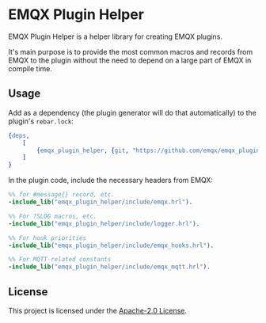 # EMQX Plugin Helper

EMQX Plugin Helper is a helper library for creating EMQX plugins.

It's main purpose is to provide the most common macros and records from EMQX to the plugin
without the need to depend on a large part of EMQX in compile time.

## Usage

Add as a dependency (the plugin generator will do that automatically) to the plugin's `rebar.lock`:

<!-- Do not update the version manually, use `make bump-version` instead -->
```erlang
{deps,
    [
        {emqx_plugin_helper, {git, "https://github.com/emqx/emqx_plugin_helper.git", {tag, "v5.9.2"}}}
    ]
}
```

In the plugin code, include the necessary headers from EMQX:

```erlang
%% for #message{} record, etc.
-include_lib("emqx_plugin_helper/include/emqx.hrl").

%% For ?SLOG macros, etc.
-include_lib("emqx_plugin_helper/include/logger.hrl").

%% For hook priorities
-include_lib("emqx_plugin_helper/include/emqx_hooks.hrl").

%% For MQTT-related constants
-include_lib("emqx_plugin_helper/include/emqx_mqtt.hrl").
```

## License

This project is licensed under the [Apache-2.0 License](LICENSE).
